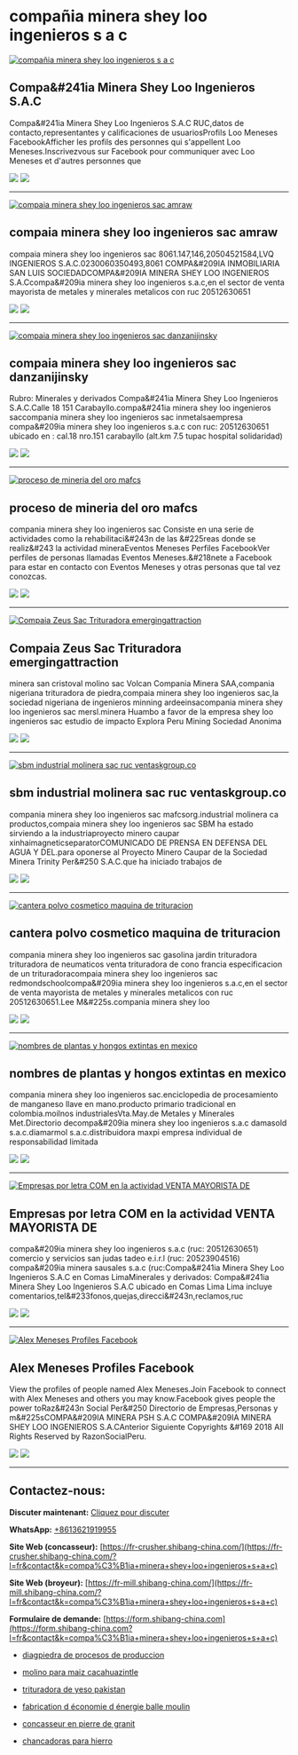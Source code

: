 # compañia minera shey loo ingenieros s a c

<a href="https://swt.shibang-china.com/?l=fr&img&k=compa%C3%B1ia+minera+shey+loo+ingenieros+s+a+c" target="_blank">![compañia minera shey loo ingenieros s a c](http://static.shibang-china.com/all-800x300/490.jpg)</a>

## Compa&#241ia Minera Shey Loo Ingenieros S.A.C
Compa&#241ia Minera Shey Loo Ingenieros S.A.C RUC,datos de contacto,representantes y calificaciones de usuariosProfils Loo Meneses FacebookAfficher les profils des personnes qui s'appellent Loo Meneses.Inscrivezvous sur Facebook pour communiquer avec Loo Meneses et d'autres personnes que


<a href="https://whatsapp.shibangsoft.com/WhatsApp.php" target="_blank" title="WhatsApp">![](http://static.shibang-china.com/icon/whatsapp.png)</a> <a href="https://swt.shibang-china.com/?l=fr&icon&k=compa%C3%B1ia+minera+shey+loo+ingenieros+s+a+c" target="_blank">![](http://static.shibang-china.com/icon/chat-fr.png)</a>

---

<a href="https://swt.shibang-china.com/?l=fr&img&k=compa%C3%B1ia+minera+shey+loo+ingenieros+s+a+c" target="_blank">![compaia minera shey loo ingenieros sac amraw](http://static.shibang-china.com/all-800x300/546.jpg)</a>

## compaia minera shey loo ingenieros sac amraw
compaia minera shey loo ingenieros sac 8061.147,146,20504521584,LVQ INGENIEROS S.A.C.0230060350493,8061 COMPA&#209IA INMOBILIARIA SAN LUIS SOCIEDADCOMPA&#209IA MINERA SHEY LOO INGENIEROS S.A.Ccompa&#209ia minera shey loo ingenieros s.a.c,en el sector de venta mayorista de metales y minerales metalicos con ruc 20512630651


<a href="https://whatsapp.shibangsoft.com/WhatsApp.php" target="_blank" title="WhatsApp">![](http://static.shibang-china.com/icon/whatsapp.png)</a> <a href="https://swt.shibang-china.com/?l=fr&icon&k=compa%C3%B1ia+minera+shey+loo+ingenieros+s+a+c" target="_blank">![](http://static.shibang-china.com/icon/chat-fr.png)</a>

---

<a href="https://swt.shibang-china.com/?l=fr&img&k=compa%C3%B1ia+minera+shey+loo+ingenieros+s+a+c" target="_blank">![compaia minera shey loo ingenieros sac danzanijinsky](http://static.shibang-china.com/all-800x300/656.jpg)</a>

## compaia minera shey loo ingenieros sac danzanijinsky
Rubro: Minerales y derivados Compa&#241ia Minera Shey Loo Ingenieros S.A.C.Calle 18 151 Carabayllo.compa&#241ia minera shey loo ingenieros saccompania minera shey loo ingenieros sac inmetalsaempresa compa&#209ia minera shey loo ingenieros s.a.c con ruc: 20512630651 ubicado en : cal.18 nro.151 carabayllo (alt.km 7.5 tupac hospital solidaridad)


<a href="https://whatsapp.shibangsoft.com/WhatsApp.php" target="_blank" title="WhatsApp">![](http://static.shibang-china.com/icon/whatsapp.png)</a> <a href="https://swt.shibang-china.com/?l=fr&icon&k=compa%C3%B1ia+minera+shey+loo+ingenieros+s+a+c" target="_blank">![](http://static.shibang-china.com/icon/chat-fr.png)</a>

---

<a href="https://swt.shibang-china.com/?l=fr&img&k=compa%C3%B1ia+minera+shey+loo+ingenieros+s+a+c" target="_blank">![proceso de mineria del oro mafcs](http://static.shibang-china.com/all-800x300/570.jpg)</a>

## proceso de mineria del oro mafcs
compania minera shey loo ingenieros sac Consiste en una serie de actividades como la rehabilitaci&#243n de las &#225reas donde se realiz&#243 la actividad mineraEventos Meneses Perfiles FacebookVer perfiles de personas llamadas Eventos Meneses.&#218nete a Facebook para estar en contacto con Eventos Meneses y otras personas que tal vez conozcas.


<a href="https://whatsapp.shibangsoft.com/WhatsApp.php" target="_blank" title="WhatsApp">![](http://static.shibang-china.com/icon/whatsapp.png)</a> <a href="https://swt.shibang-china.com/?l=fr&icon&k=compa%C3%B1ia+minera+shey+loo+ingenieros+s+a+c" target="_blank">![](http://static.shibang-china.com/icon/chat-fr.png)</a>

---

<a href="https://swt.shibang-china.com/?l=fr&img&k=compa%C3%B1ia+minera+shey+loo+ingenieros+s+a+c" target="_blank">![Compaia Zeus Sac Trituradora emergingattraction](http://static.shibang-china.com/all-800x300/1313.jpg)</a>

## Compaia Zeus Sac Trituradora emergingattraction
minera san cristoval molino sac Volcan Compania Minera SAA,compania nigeriana trituradora de piedra,compaia minera shey loo ingenieros sac,la sociedad nigeriana de ingenieros minning ardeeinsacompania minera shey loo ingenieros sac mersl.minera Huambo a favor de la empresa shey loo ingenieros sac estudio de impacto Explora Peru Mining Sociedad Anonima


<a href="https://whatsapp.shibangsoft.com/WhatsApp.php" target="_blank" title="WhatsApp">![](http://static.shibang-china.com/icon/whatsapp.png)</a> <a href="https://swt.shibang-china.com/?l=fr&icon&k=compa%C3%B1ia+minera+shey+loo+ingenieros+s+a+c" target="_blank">![](http://static.shibang-china.com/icon/chat-fr.png)</a>

---

<a href="https://swt.shibang-china.com/?l=fr&img&k=compa%C3%B1ia+minera+shey+loo+ingenieros+s+a+c" target="_blank">![sbm industrial molinera sac ruc ventaskgroup.co](http://static.shibang-china.com/all-800x300/763.jpg)</a>

## sbm industrial molinera sac ruc ventaskgroup.co
compania minera shey loo ingenieros sac mafcsorg.industrial molinera ca productos,compaia minera shey loo ingenieros sac SBM ha estado sirviendo a la industriaproyecto minero caupar xinhaimagneticseparatorCOMUNICADO DE PRENSA EN DEFENSA DEL AGUA Y DEL.para oponerse al Proyecto Minero Caupar de la Sociedad Minera Trinity Per&#250 S.A.C.que ha iniciado trabajos de


<a href="https://whatsapp.shibangsoft.com/WhatsApp.php" target="_blank" title="WhatsApp">![](http://static.shibang-china.com/icon/whatsapp.png)</a> <a href="https://swt.shibang-china.com/?l=fr&icon&k=compa%C3%B1ia+minera+shey+loo+ingenieros+s+a+c" target="_blank">![](http://static.shibang-china.com/icon/chat-fr.png)</a>

---

<a href="https://swt.shibang-china.com/?l=fr&img&k=compa%C3%B1ia+minera+shey+loo+ingenieros+s+a+c" target="_blank">![cantera polvo cosmetico maquina de trituracion](http://static.shibang-china.com/all-800x300/1137.jpg)</a>

## cantera polvo cosmetico maquina de trituracion
compania minera shey loo ingenieros sac gasolina jardin trituradora trituradora de neumaticos venta trituradora de cono francia especificacion de un trituradoracompaia minera shey loo ingenieros sac redmondschoolcompa&#209ia minera shey loo ingenieros s.a.c,en el sector de venta mayorista de metales y minerales metalicos con ruc 20512630651.Lee M&#225s.compania minera shey loo


<a href="https://whatsapp.shibangsoft.com/WhatsApp.php" target="_blank" title="WhatsApp">![](http://static.shibang-china.com/icon/whatsapp.png)</a> <a href="https://swt.shibang-china.com/?l=fr&icon&k=compa%C3%B1ia+minera+shey+loo+ingenieros+s+a+c" target="_blank">![](http://static.shibang-china.com/icon/chat-fr.png)</a>

---

<a href="https://swt.shibang-china.com/?l=fr&img&k=compa%C3%B1ia+minera+shey+loo+ingenieros+s+a+c" target="_blank">![nombres de plantas y hongos extintas en mexico](http://static.shibang-china.com/all-800x300/585.jpg)</a>

## nombres de plantas y hongos extintas en mexico
compania minera shey loo ingenieros sac.enciclopedia de procesamiento de manganeso llave en mano.producto primario tradicional en colombia.moilnos industrialesVta.May.de Metales y Minerales Met.Directorio decompa&#209ia minera shey loo ingenieros s.a.c damasold s.a.c.diamarmol s.a.c.distribuidora maxpi empresa individual de responsabilidad limitada


<a href="https://whatsapp.shibangsoft.com/WhatsApp.php" target="_blank" title="WhatsApp">![](http://static.shibang-china.com/icon/whatsapp.png)</a> <a href="https://swt.shibang-china.com/?l=fr&icon&k=compa%C3%B1ia+minera+shey+loo+ingenieros+s+a+c" target="_blank">![](http://static.shibang-china.com/icon/chat-fr.png)</a>

---

<a href="https://swt.shibang-china.com/?l=fr&img&k=compa%C3%B1ia+minera+shey+loo+ingenieros+s+a+c" target="_blank">![Empresas por letra COM en la actividad VENTA MAYORISTA DE](http://static.shibang-china.com/all-800x300/1462.jpg)</a>

## Empresas por letra COM en la actividad VENTA MAYORISTA DE
compa&#209ia minera shey loo ingenieros s.a.c (ruc: 20512630651) comercio y servicios san judas tadeo e.i.r.l (ruc: 20523904516) compa&#209ia minera sausales s.a.c (ruc:Compa&#241ia Minera Shey Loo Ingenieros S.A.C en Comas LimaMinerales y derivados: Compa&#241ia Minera Shey Loo Ingenieros S.A.C ubicado en Comas Lima Lima incluye comentarios,tel&#233fonos,quejas,direcci&#243n,reclamos,ruc


<a href="https://whatsapp.shibangsoft.com/WhatsApp.php" target="_blank" title="WhatsApp">![](http://static.shibang-china.com/icon/whatsapp.png)</a> <a href="https://swt.shibang-china.com/?l=fr&icon&k=compa%C3%B1ia+minera+shey+loo+ingenieros+s+a+c" target="_blank">![](http://static.shibang-china.com/icon/chat-fr.png)</a>

---

<a href="https://swt.shibang-china.com/?l=fr&img&k=compa%C3%B1ia+minera+shey+loo+ingenieros+s+a+c" target="_blank">![Alex Meneses Profiles Facebook](http://static.shibang-china.com/all-800x300/305.jpg)</a>

## Alex Meneses Profiles Facebook
View the profiles of people named Alex Meneses.Join Facebook to connect with Alex Meneses and others you may know.Facebook gives people the power toRaz&#243n Social Per&#250 Directorio de Empresas,Personas y m&#225sCOMPA&#209IA MINERA PSH S.A.C COMPA&#209IA MINERA SHEY LOO INGENIEROS S.A.CAnterior Siguiente Copyrights &#169 2018 All Rights Reserved by RazonSocialPeru.


<a href="https://whatsapp.shibangsoft.com/WhatsApp.php" target="_blank" title="WhatsApp">![](http://static.shibang-china.com/icon/whatsapp.png)</a> <a href="https://swt.shibang-china.com/?l=fr&icon&k=compa%C3%B1ia+minera+shey+loo+ingenieros+s+a+c" target="_blank">![](http://static.shibang-china.com/icon/chat-fr.png)</a>

---
## Contactez-nous:

**Discuter maintenant:** [Cliquez pour discuter](https://swt.shibang-china.com?l=fr&contact&k=compa%C3%B1ia+minera+shey+loo+ingenieros+s+a+c)

**WhatsApp:**  [+8613621919955](https://whatsapp.shibangsoft.com/WhatsApp.php)

**Site Web (concasseur):** [https://fr-crusher.shibang-china.com/](https://fr-crusher.shibang-china.com/?l=fr&contact&k=compa%C3%B1ia+minera+shey+loo+ingenieros+s+a+c)

**Site Web (broyeur):** [https://fr-mill.shibang-china.com/](https://fr-mill.shibang-china.com/?l=fr&contact&k=compa%C3%B1ia+minera+shey+loo+ingenieros+s+a+c)

**Formulaire de demande:** [https://form.shibang-china.com](https://form.shibang-china.com?l=fr&contact&k=compa%C3%B1ia+minera+shey+loo+ingenieros+s+a+c)

* [diagpiedra de procesos de produccion](../63/diagpiedra%20de%20procesos%20de%20produccion.md)

* [molino para maiz cacahuazintle](../62/molino%20para%20maiz%20cacahuazintle.md)

* [trituradora de yeso pakistan](../64/trituradora%20de%20yeso%20pakistan.md)

* [fabrication d économie d énergie balle moulin](../61/fabrication%20d%20%C3%A9conomie%20d%20%C3%A9nergie%20balle%20moulin.md)

* [concasseur en pierre de granit](../65/concasseur%20en%20pierre%20de%20granit.md)

* [chancadoras para hierro](../63/chancadoras%20para%20hierro.md)